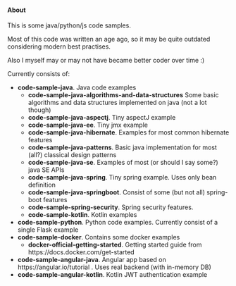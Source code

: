 <h4> About </h4>
<p> This is some java/python/js code samples. </p>
<p> Most of this code was written an age ago, so it may be quite outdated considering modern best practises. </p>
<p> Also I myself may or may not have became better coder over time :) </p>

<p> Currently consists of: </p>
<ul>
    <li>
        <b>code-sample-java</b>. Java code examples
        <ul>
            <li> <b> code-sample-java-algorithms-and-data-structures</b> 
            Some basic algorithms and data structures implemented on java (not a lot though)</li>
            <li> <b> code-sample-java-aspectj</b>. Tiny aspectJ example</li>
            <li> <b> code-sample-java-ee</b>. Tiny jmx example </li>
            <li> <b> code-sample-java-hibernate</b>. Examples for most common hibernate features</li>
            <li> <b> code-sample-java-patterns</b>. Basic java implementation for most (all?) classical design patterns</li>
            <li> <b> code-sample-java-se</b>. Examples of most (or should I say some?) java SE APIs </li>
            <li> <b> code-sample-java-spring</b>. Tiny spring example. Uses only bean definition</li>
            <li> <b> code-sample-java-springboot</b>. Consist of some (but not all) spring-boot features</li>
            <li> <b> code-sample-spring-security</b>. Spring security features. </li>
            <li> <b> code-sample-kotlin</b>. Kotlin examples </li>
         </ul>
    </li>
    <li><b>code-sample-python</b>. Python code examples. Currently consist of a single Flask example </li>
    <li><b>code-sample-docker</b>. Contains some docker examples
        <ul>
            <li><b>docker-official-getting-started</b>. Getting started guide from https://docs.docker.com/get-started</li>
        </ul>
    </li>
    <li><b>code-sample-angular-java</b>. Angular app based on https://angular.io/tutorial .
    Uses real backend (with in-memory DB) </li>
    <li><b>code-sample-angular-kotlin</b>. Kotlin JWT authentication example
</ul>